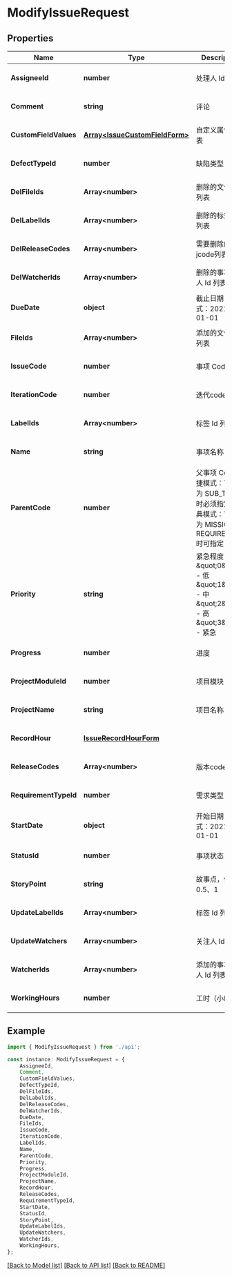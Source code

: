 # ModifyIssueRequest


## Properties

Name | Type | Description | Notes
------------ | ------------- | ------------- | -------------
**AssigneeId** | **number** | 处理人 Id | [optional] [default to undefined]
**Comment** | **string** | 评论 | [optional] [default to undefined]
**CustomFieldValues** | [**Array&lt;IssueCustomFieldForm&gt;**](IssueCustomFieldForm.md) | 自定义属性值列表 | [optional] [default to undefined]
**DefectTypeId** | **number** | 缺陷类型 Id | [optional] [default to undefined]
**DelFileIds** | **Array&lt;number&gt;** | 删除的文件 Id 列表 | [optional] [default to undefined]
**DelLabelIds** | **Array&lt;number&gt;** | 删除的标签 Id 列表 | [optional] [default to undefined]
**DelReleaseCodes** | **Array&lt;number&gt;** | 需要删除的版本jcode列表 | [optional] [default to undefined]
**DelWatcherIds** | **Array&lt;number&gt;** | 删除的事项关注人 Id 列表 | [optional] [default to undefined]
**DueDate** | **object** | 截止日期，格式：2021-01-01 | [optional] [default to undefined]
**FileIds** | **Array&lt;number&gt;** | 添加的文件 Id 列表 | [optional] [default to undefined]
**IssueCode** | **number** | 事项 Code | [optional] [default to undefined]
**IterationCode** | **number** | 迭代code | [optional] [default to undefined]
**LabelIds** | **Array&lt;number&gt;** | 标签 Id 列表 | [optional] [default to undefined]
**Name** | **string** | 事项名称 | [optional] [default to undefined]
**ParentCode** | **number** | 父事项 Code  敏捷模式：Type 为 SUB_TASK 时必须指定  经典模式：Type 为 MISSION、REQUIREMENT 时可指定 | [optional] [default to undefined]
**Priority** | **string** | 紧急程度  \&quot;0\&quot; - 低  \&quot;1\&quot; - 中  \&quot;2\&quot; - 高  \&quot;3\&quot; - 紧急 | [optional] [default to undefined]
**Progress** | **number** | 进度 | [optional] [default to undefined]
**ProjectModuleId** | **number** | 项目模块 Id | [optional] [default to undefined]
**ProjectName** | **string** | 项目名称 | [optional] [default to undefined]
**RecordHour** | [**IssueRecordHourForm**](IssueRecordHourForm.md) |  | [optional] [default to undefined]
**ReleaseCodes** | **Array&lt;number&gt;** | 版本code列表 | [optional] [default to undefined]
**RequirementTypeId** | **number** | 需求类型 Id | [optional] [default to undefined]
**StartDate** | **object** | 开始日期，格式：2021-01-01 | [optional] [default to undefined]
**StatusId** | **number** | 事项状态 Id | [optional] [default to undefined]
**StoryPoint** | **string** | 故事点，例如：0.5、1 | [optional] [default to undefined]
**UpdateLabelIds** | **Array&lt;number&gt;** | 标签 Id 列表 | [optional] [default to undefined]
**UpdateWatchers** | **Array&lt;number&gt;** | 关注人 Id 列表 | [optional] [default to undefined]
**WatcherIds** | **Array&lt;number&gt;** | 添加的事项关注人 Id 列表 | [optional] [default to undefined]
**WorkingHours** | **number** | 工时（小时数） | [optional] [default to undefined]

## Example

```typescript
import { ModifyIssueRequest } from './api';

const instance: ModifyIssueRequest = {
    AssigneeId,
    Comment,
    CustomFieldValues,
    DefectTypeId,
    DelFileIds,
    DelLabelIds,
    DelReleaseCodes,
    DelWatcherIds,
    DueDate,
    FileIds,
    IssueCode,
    IterationCode,
    LabelIds,
    Name,
    ParentCode,
    Priority,
    Progress,
    ProjectModuleId,
    ProjectName,
    RecordHour,
    ReleaseCodes,
    RequirementTypeId,
    StartDate,
    StatusId,
    StoryPoint,
    UpdateLabelIds,
    UpdateWatchers,
    WatcherIds,
    WorkingHours,
};
```

[[Back to Model list]](../README.md#documentation-for-models) [[Back to API list]](../README.md#documentation-for-api-endpoints) [[Back to README]](../README.md)
